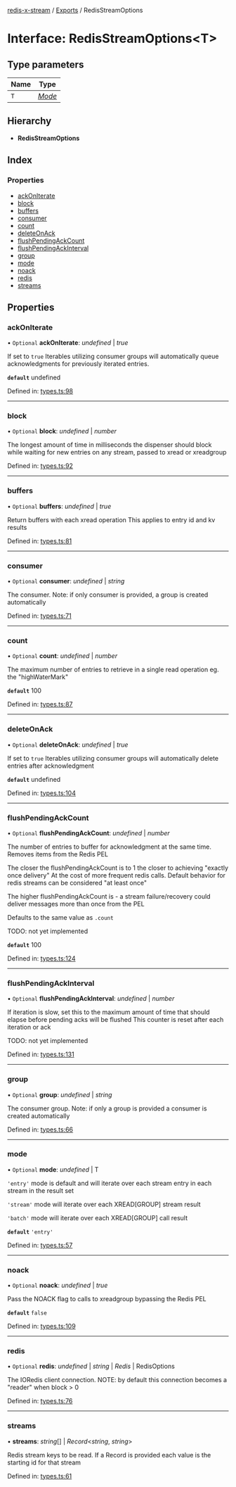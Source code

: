 [redis-x-stream](../README.md) / [Exports](../modules.md) / RedisStreamOptions

# Interface: RedisStreamOptions<T\>

## Type parameters

Name | Type |
------ | ------ |
`T` | [*Mode*](../modules.md#mode) |

## Hierarchy

* **RedisStreamOptions**

## Index

### Properties

* [ackOnIterate](redisstreamoptions.md#ackoniterate)
* [block](redisstreamoptions.md#block)
* [buffers](redisstreamoptions.md#buffers)
* [consumer](redisstreamoptions.md#consumer)
* [count](redisstreamoptions.md#count)
* [deleteOnAck](redisstreamoptions.md#deleteonack)
* [flushPendingAckCount](redisstreamoptions.md#flushpendingackcount)
* [flushPendingAckInterval](redisstreamoptions.md#flushpendingackinterval)
* [group](redisstreamoptions.md#group)
* [mode](redisstreamoptions.md#mode)
* [noack](redisstreamoptions.md#noack)
* [redis](redisstreamoptions.md#redis)
* [streams](redisstreamoptions.md#streams)

## Properties

### ackOnIterate

• `Optional` **ackOnIterate**: *undefined* \| *true*

If set to `true` Iterables utilizing consumer groups will
automatically queue acknowledgments for previously iterated entries.

**`default`** undefined

Defined in: [types.ts:98](https://github.com/calebboyd/pez/blob/91a6433/src/types.ts#L98)

___

### block

• `Optional` **block**: *undefined* \| *number*

The longest amount of time in milliseconds the dispenser should block
while waiting for new entries on any stream, passed to xread or xreadgroup

Defined in: [types.ts:92](https://github.com/calebboyd/pez/blob/91a6433/src/types.ts#L92)

___

### buffers

• `Optional` **buffers**: *undefined* \| *true*

Return buffers with each xread operation
This applies to entry id and kv results

Defined in: [types.ts:81](https://github.com/calebboyd/pez/blob/91a6433/src/types.ts#L81)

___

### consumer

• `Optional` **consumer**: *undefined* \| *string*

The consumer.
Note: if only consumer is provided, a group is created automatically

Defined in: [types.ts:71](https://github.com/calebboyd/pez/blob/91a6433/src/types.ts#L71)

___

### count

• `Optional` **count**: *undefined* \| *number*

The maximum number of entries to retrieve in a single read operation
eg. the "highWaterMark"

**`default`** 100

Defined in: [types.ts:87](https://github.com/calebboyd/pez/blob/91a6433/src/types.ts#L87)

___

### deleteOnAck

• `Optional` **deleteOnAck**: *undefined* \| *true*

If set to `true` Iterables utilizing consumer groups will
automatically delete entries after acknowledgment

**`default`** undefined

Defined in: [types.ts:104](https://github.com/calebboyd/pez/blob/91a6433/src/types.ts#L104)

___

### flushPendingAckCount

• `Optional` **flushPendingAckCount**: *undefined* \| *number*

The number of entries to buffer for acknowledgment at the same time.
Removes items from the Redis PEL

The closer the flushPendingAckCount is to 1 the closer to achieving "exactly once delivery"
At the cost of more frequent redis calls. Default behavior for redis streams can be considered "at least once"

The higher flushPendingAckCount is - a stream failure/recovery could deliver messages more than once from the PEL

Defaults to the same value as `.count`

TODO: not yet implemented

**`default`** 100

Defined in: [types.ts:124](https://github.com/calebboyd/pez/blob/91a6433/src/types.ts#L124)

___

### flushPendingAckInterval

• `Optional` **flushPendingAckInterval**: *undefined* \| *number*

If iteration is slow, set this to the maximum amount of time that should elapse before pending acks will be flushed
This counter is reset after each iteration or ack

TODO: not yet implemented

Defined in: [types.ts:131](https://github.com/calebboyd/pez/blob/91a6433/src/types.ts#L131)

___

### group

• `Optional` **group**: *undefined* \| *string*

The consumer group.
Note: if only a group is provided a consumer is created automatically

Defined in: [types.ts:66](https://github.com/calebboyd/pez/blob/91a6433/src/types.ts#L66)

___

### mode

• `Optional` **mode**: *undefined* \| T

`'entry'` mode is default and will iterate over each stream entry in each stream in the result set

`'stream'` mode will iterate over each XREAD[GROUP] stream result

`'batch'` mode will iterate over each XREAD[GROUP] call result

**`default`** `'entry'`

Defined in: [types.ts:57](https://github.com/calebboyd/pez/blob/91a6433/src/types.ts#L57)

___

### noack

• `Optional` **noack**: *undefined* \| *true*

Pass the NOACK flag to calls to xreadgroup bypassing the Redis PEL

**`default`** `false`

Defined in: [types.ts:109](https://github.com/calebboyd/pez/blob/91a6433/src/types.ts#L109)

___

### redis

• `Optional` **redis**: *undefined* \| *string* \| *Redis* \| RedisOptions

The IORedis client connection.
NOTE: by default this connection becomes a "reader" when block > 0

Defined in: [types.ts:76](https://github.com/calebboyd/pez/blob/91a6433/src/types.ts#L76)

___

### streams

• **streams**: *string*[] \| *Record*<*string*, *string*\>

Redis stream keys to be read. If a Record is provided each value is the starting id for that stream

Defined in: [types.ts:61](https://github.com/calebboyd/pez/blob/91a6433/src/types.ts#L61)
